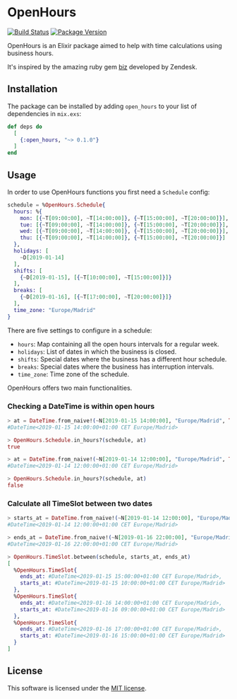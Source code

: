 # OpenHours

[![Build Status](https://travis-ci.org/hopsor/open_hours.svg?branch=master)](https://travis-ci.org/hopsor/open_hours) [![Package Version](https://img.shields.io/hexpm/v/open_hours.svg?color=purple)](https://hex.pm/packages/open_hours)

OpenHours is an Elixir package aimed to help with time calculations using business hours.

It's inspired by the amazing ruby gem [biz](https://github.com/zendesk/biz) developed by Zendesk.

## Installation

The package can be installed by adding `open_hours` to your list of dependencies in `mix.exs`:

```elixir
def deps do
  [
    {:open_hours, "~> 0.1.0"}
  ]
end
```

## Usage

In order to use OpenHours functions you first need a `Schedule` config:

```elixir
schedule = %OpenHours.Schedule{
  hours: %{
    mon: [{~T[09:00:00], ~T[14:00:00]}, {~T[15:00:00], ~T[20:00:00]}],
    tue: [{~T[09:00:00], ~T[14:00:00]}, {~T[15:00:00], ~T[20:00:00]}],
    wed: [{~T[09:00:00], ~T[14:00:00]}, {~T[15:00:00], ~T[20:00:00]}],
    thu: [{~T[09:00:00], ~T[14:00:00]}, {~T[15:00:00], ~T[20:00:00]}]
  },
  holidays: [
    ~D[2019-01-14]
  ],
  shifts: [
    {~D[2019-01-15], [{~T[10:00:00], ~T[15:00:00]}]}
  ],
  breaks: [
    {~D[2019-01-16], [{~T[17:00:00], ~T[20:00:00]}]}
  ],
  time_zone: "Europe/Madrid"
}
```

There are five settings to configure in a schedule:

- `hours`: Map containing all the open hours intervals for a regular week.
- `holidays`: List of dates in which the business is closed.
- `shifts`: Special dates where the business has a different hour schedule.
- `breaks`: Special dates where the business has interruption intervals.
- `time_zone`: Time zone of the schedule.

OpenHours offers two main functionalities.

### Checking a DateTime is within open hours

```elixir
> at = DateTime.from_naive!(~N[2019-01-15 14:00:00], "Europe/Madrid", Tzdata.TimeZoneDatabase)
#DateTime<2019-01-15 14:00:00+01:00 CET Europe/Madrid>

> OpenHours.Schedule.in_hours?(schedule, at)
true

> at = DateTime.from_naive!(~N[2019-01-14 12:00:00], "Europe/Madrid", Tzdata.TimeZoneDatabase)
#DateTime<2019-01-14 12:00:00+01:00 CET Europe/Madrid>

> OpenHours.Schedule.in_hours?(schedule, at)
false
```

### Calculate all TimeSlot between two dates

```elixir
> starts_at = DateTime.from_naive!(~N[2019-01-14 12:00:00], "Europe/Madrid", Tzdata.TimeZoneDatabase)
#DateTime<2019-01-14 12:00:00+01:00 CET Europe/Madrid>

> ends_at = DateTime.from_naive!(~N[2019-01-16 22:00:00], "Europe/Madrid", Tzdata.TimeZoneDatabase)
#DateTime<2019-01-16 22:00:00+01:00 CET Europe/Madrid>

> OpenHours.TimeSlot.between(schedule, starts_at, ends_at)
[
  %OpenHours.TimeSlot{
    ends_at: #DateTime<2019-01-15 15:00:00+01:00 CET Europe/Madrid>,
    starts_at: #DateTime<2019-01-15 10:00:00+01:00 CET Europe/Madrid>
  },
  %OpenHours.TimeSlot{
    ends_at: #DateTime<2019-01-16 14:00:00+01:00 CET Europe/Madrid>,
    starts_at: #DateTime<2019-01-16 09:00:00+01:00 CET Europe/Madrid>
  },
  %OpenHours.TimeSlot{
    ends_at: #DateTime<2019-01-16 17:00:00+01:00 CET Europe/Madrid>,
    starts_at: #DateTime<2019-01-16 15:00:00+01:00 CET Europe/Madrid>
  }
]
```

## License

This software is licensed under the [MIT license](LICENSE.md).
